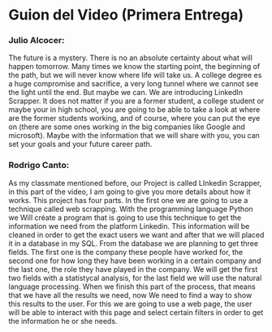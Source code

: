 # **Guion del Video (Primera Entrega)**
### **Julio Alcocer:**

The future is a mystery. There is no an absolute certainty about what will happen tomorrow. Many times we know the starting point, the beginning of the path, but we will never know where life will take us. A college degree es a huge compromise and sacrifice, a very long tunnel where we cannot see the light until the end. But maybe we can.  We are introducing LinkedIn Scrapper. It does not matter if you are a former student, a college student or maybe your in high school, you are going to be able to take a look at where are the former students working, and of course, where you can put the eye on (there are some ones working in the big companies like Google and microsoft). Maybe with the information that we will share with you, you can set your goals and your future career path.

### **Rodrigo Canto:**

As my classmate mentioned before, our Project is called LInkedin Scrapper, in this part of the video, I am going to give you more details about how it works.
This project has four parts. In the first one we are going to use a technique called web scrapping.
With the programming language Python we Will créate a program that is going to use this technique to get the information we need from the platform Linkedin.
This information will be cleaned in order to get the exact users we want and after that we will placed it in a database in my SQL.
From the database we are planning to get three fields.
The first one is the company these people have worked for, the second one for how long they have been working in a certain company and the last one, the role they have played in the company.
We will get the first two fields with a statistycal analysis, for the last field we will use the natural language processing.
When we finish this part of the process, that means that we have all the results we need, now We need to find a way to show this results to the user.
For this we are going to use a web page, the user will be able to interact with this page and select certain filters in order to get the information he or she needs.